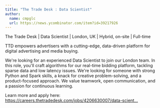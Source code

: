 ```yaml
---
title: "The Trade Desk : Data Scientist"
author:
  name: cmpglc
  url: https://news.ycombinator.com/item?id=39217926
---
```

The Trade Desk | Data Scientist | London, UK | Hybrid, on-site | Full-time

TTD empowers advertisers with a cutting-edge, data-driven platform for digital advertising and media buying.

We&#x27;re looking for an experienced Data Scientist to join our London team.
In this role, you&#x27;ll craft algorithms for our real-time bidding platform, tackling sparse data and low latency issues.
We&#x27;re looking for someone with strong Python and Spark skills, a knack for creative problem-solving, and a product-focused approach.
We value teamwork, open communication, and a passion for continuous learning.

Learn more and apply here: <a href="https:&#x2F;&#x2F;careers.thetradedesk.com&#x2F;jobs&#x2F;4206630007&#x2F;data-scientist" rel="nofollow">https:&#x2F;&#x2F;careers.thetradedesk.com&#x2F;jobs&#x2F;4206630007&#x2F;data-scient...</a>
